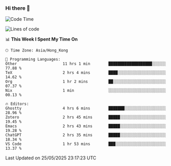 ### Hi there 👋

<!--
**nicehiro/nicehiro** is a ✨ _special_ ✨ repository because its `README.md` (this file) appears on your GitHub profile.

Here are some ideas to get you started:

- 🔭 I’m currently working on ...
- 🌱 I’m currently learning ...
- 👯 I’m looking to collaborate on ...
- 🤔 I’m looking for help with ...
- 💬 Ask me about ...
- 📫 How to reach me: ...
- 😄 Pronouns: ...
- ⚡ Fun fact: ...
-->

<!--START_SECTION:waka-->
![Code Time](http://img.shields.io/badge/Code%20Time-685%20hrs%206%20mins-blue)

![Lines of code](https://img.shields.io/badge/From%20Hello%20World%20I%27ve%20Written-1.7%20million%20lines%20of%20code-blue)

📊 **This Week I Spent My Time On** 

```text
🕑︎ Time Zone: Asia/Hong_Kong

💬 Programming Languages: 
Other                    11 hrs 1 min        ███████████████████░░░░░░   77.88 % 
TeX                      2 hrs 4 mins        ████░░░░░░░░░░░░░░░░░░░░░   14.62 % 
Org                      1 hr 2 mins         ██░░░░░░░░░░░░░░░░░░░░░░░   07.37 % 
Nix                      1 min               ░░░░░░░░░░░░░░░░░░░░░░░░░   00.13 % 

🔥 Editors: 
Ghostty                  4 hrs 6 mins        ███████░░░░░░░░░░░░░░░░░░   28.96 % 
Zotero                   2 hrs 45 mins       █████░░░░░░░░░░░░░░░░░░░░   19.45 % 
Emacs                    2 hrs 43 mins       █████░░░░░░░░░░░░░░░░░░░░   19.28 % 
ChatGPT                  2 hrs 35 mins       █████░░░░░░░░░░░░░░░░░░░░   18.34 % 
VS Code                  1 hr 53 mins        ███░░░░░░░░░░░░░░░░░░░░░░   13.37 % 
```


 Last Updated on 25/05/2025 23:17:23 UTC
<!--END_SECTION:waka-->
